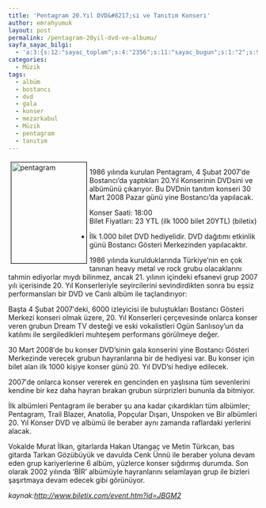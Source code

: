 ```yaml
---
title: 'Pentagram 20.Yıl DVD&#8217;si ve Tanıtım Konseri'
author: emrahyumuk
layout: post
permalink: /pentagram-20yil-dvd-ve-albumu/
sayfa_sayac_bilgi:
  - 'a:3:{s:12:"sayac_toplam";s:4:"2356";s:11:"sayac_bugun";s:1:"2";s:9:"son_okuma";s:10:"1364756576";}'
categories:
  - Müzik
tags:
  - albüm
  - bostancı
  - dvd
  - gala
  - konser
  - mezarkabul
  - Müzik
  - pentagram
  - tanıtım
---
```

<img src="http://img227.imageshack.us/img227/7528/pentagramqf5.gif" alt="pentagram" align="left" border="1" height="204" hspace="5" vspace="5" width="152" /><span style="color: black"><span style="font-size: 8pt; line-height: 1.3em"></span></span>  
1986 yılında kurulan Pentagram, 4 Şubat 2007&#8242;de Bostancı&#8217;da yaptıkları 20.Yıl Konserinin DVDsini ve albümünü çıkarıyor. Bu DVDnin tanıtım konseri 30 Mart 2008 Pazar günü yine Bostancı&#8217;da yapılacak.

Konser Saati: 18:00  
Bilet Fiyatları: 23 YTL (ilk 1000 bilet 20YTL) (biletix)  
- İlk 1.000 bilet DVD hediyelidir. DVD dağıtımı etkinlik günü Bostancı Gösteri Merkezinden yapılacaktır.

<!--more-->

1986 yılında kurulduklarında Türkiye&#8217;nin en çok tanınan heavy metal ve rock grubu olacaklarını tahmin ediyorlar mıydı bilinmez, ancak 21. yılının içindeki efsanevi grup 2007 yılı içerisinde 20. Yıl Konserleriyle seyircilerini sevindirdikten sonra bu eşsiz performansları bir DVD ve Canlı albüm ile taçlandırıyor:

Başta 4 Şubat 2007&#8242;deki, 6000 izleyicisi ile buluştukları Bostancı Gösteri Merkezi konseri olmak üzere, 20. Yıl Konserleri çerçevesinde onlarca konser veren grubun Dream TV desteği ve eski vokalistleri Ogün Sanlısoy&#8217;un da katılımı ile sergiledikleri muhteşem performans görülmeye değer.

30 Mart 2008&#8242;de bu konser DVD&#8217;sinin gala konserini yine Bostancı Gösteri Merkezinde verecek grubun hayranlarına bir de hediyesi var. Bu konser için bilet alan ilk 1000 kişiye konser günü 20. Yıl DVD&#8217;si hediye edilecek.

2007&#8242;de onlarca konser vererek en gencinden en yaşlısına tüm sevenlerini kendine bir kez daha hayran bırakan grubun sürprizleri bununla da bitmiyor.

İlk albümleri Pentagram ile beraber şu ana kadar çıkardıkları tüm albümler; Pentagram, Trail Blazer, Anatolia, Popçular Dışarı, Unspoken ve Bir albümleri 20. Yıl Konser DVD ve albümü ile beraber aynı zamanda raflardaki yerlerini alacak.

Vokalde Murat İlkan, gitarlarda Hakan Utangaç ve Metin Türkcan, bas gitarda Tarkan Gözübüyük ve davulda Cenk Ünnü ile beraber yoluna devam eden grup kariyerlerine 6 albüm, yüzlerce konser sığdırmış durumda. Son olarak 2002 yılında &#8216;BİR&#8217; albümüyle hayranlarını selamlayan grup ile bizleri şaşırtmaya devam edecek gibi görünüyor.

<address>
  kaynak:<a href="http://www.biletix.com/event.htm?id=JBGM2" target="_blank">http://www.biletix.com/event.htm?id=JBGM2 </a><br />
</address>